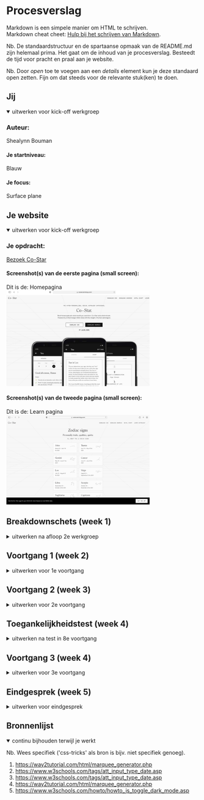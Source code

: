 # Procesverslag
Markdown is een simpele manier om HTML te schrijven.  
Markdown cheat cheet: [Hulp bij het schrijven van Markdown](https://github.com/adam-p/markdown-here/wiki/Markdown-Cheatsheet).

Nb. De standaardstructuur en de spartaanse opmaak van de README.md zijn helemaal prima. Het gaat om de inhoud van je procesverslag. Besteedt de tijd voor pracht en praal aan je website.

Nb. Door *open* toe te voegen aan een *details* element kun je deze standaard open zetten. Fijn om dat steeds voor de relevante stuk(ken) te doen.





## Jij

<details open>
<summary>uitwerken voor kick-off werkgroep</summary>

### Auteur:
Shealynn Bouman

#### Je startniveau:
Blauw

#### Je focus:
Surface plane
</details>





## Je website

<details open>
<summary>uitwerken voor kick-off werkgroep</summary>

### Je opdracht:
<a href="https://www.costarastrology.com/">Bezoek Co-Star</a>

#### Screenshot(s) van de eerste pagina (small screen): 
Dit is de: Homepagina  
<img src="images/scherm-homepagina.jpg" width="375px" alt="omschrijving van de pagina">


#### Screenshot(s) van de tweede pagina (small screen):
Dit is de: Learn pagina  
<img src="images/learn-pagina.png" width="375px" alt="Learn pagina">
 
</details>





## Breakdownschets (week 1)

<details>
<summary>uitwerken na afloop 2e werkgroep</summary>

### de hele pagina: 
<img src="images/breakdownschets.png" width="375px" alt="breakdown van de hele pagina">

### dynamisch deel: 
<img src="images/dynamisch_header.png" width="375px" alt="breakdown van een dynamisch deel">

### wellicht nog een dynamisch deel (bijv filter): 
<img src="images/input.png" width="375px" alt="breakdown van nog een dynamisch deel">

</details>





## Voortgang 1 (week 2)

<details>
<summary>uitwerken voor 1e voortgang</summary>

### Stand van zaken
Ik had nog niet ontzettend veel gemaakt, maar de richting waar ik op wilde gaan, vonden de studentenassistenten goed om verder mee te gaan.

### Verslag van meeting
- Ik moet proberen om divjes te vervangen met andere elementen
- Vooral verder gaan met het coderen

<img src="images/feedback_4.png" width="375px" alt="feedback deel 4">

</details>





## Voortgang 2 (week 3)

<details>
<summary>uitwerken voor 2e voortgang</summary>

### Stand van zaken
Mijn pagina's zagen er goed uit en ik moest vooral gewoon verder gaan met coderen. 

### Verslag van meeting
hier na afloop snel de uitkomsten van de meeting vastleggen

- Gewoon verder gaan met coderen
- Ik moet proberen om mijn pagina nog wat extra te geven voor de oplevering.
</details>





## Toegankelijkheidstest (week 4)

<details>
<summary>uitwerken na test in 8e voortgang</summary>

### Bevindingen
Lijst met je bevindingen die in de test naar voren kwamen:



#### Screen reader
Door de website gaan met spraak ging goed! de buttons en linkjes waren allemaal goed geplaatst en ik kon er makkelijk doorheen gaan. 

<img src="images/test_01.png" width="375px" alt="test 1">


#### Besturen
De website besturen met shock vond ik best wel lastig, maar het was wel bestuurbaar met een toetsenbord. 


#### Kleur mode (zicht)
Ik heb ervoor gekozen om dark mode niet te gebruiken, omdat de pagina zelf al in het zwart/wit is. Ik heb de pagina nu gemaakt in kleur, zodat het voor gebruikers ook wel prettig kan zijn om wat kleur te zien voor wanneer zij op de pagina ziten.

<img src="images/test_2.png" width="375px" alt="test 2">

</details>





## Voortgang 3 (week 4)

<details>
<summary>uitwerken voor 3e voortgang</summary>

### Stand van zaken
De feedback ging goed. De studentenassistenten hebben mij goed geholpen. Ze hebben mij wel verteld om de meeste divjes weg te werken. 



### Verslag van meeting
hier na afloop snel de uitkomsten van de meeting vastleggen

- De achtergrond die ze op de originele pagina gebruiken, zal voor mij te moeilijjk om na te maken. 
- Gewoon doorgaan met het coderen. 

</details>





## Eindgesprek (week 5)

<details>
<summary>uitwerken voor eindgesprek</summary>

### Stand van zaken
Ik vond zelf dat het best goed ging. Ik vind coderen zelf af en toe nog wel heel lastig, maar doordat ik helemaal zelf kon kiezen welke website ik ging maken, vond ik het ook wel leuk om te doen. 

Ik vond het nog wel lastig om met JavaScript te werken, maar doordat ik iets meer ging oefenen is het wel gelukt om er mee te werken. 

### Wat moet ik nog verder uitwerken? 
1. Er mist nog een stuk JavaScript (Bijv. Dark/light mode)
2. Er mogen niet meerdere ID's op de pagina
3. De toegangkelijkheids test miste nog

### Foto van de feedback
<img src="images/feedback_1.png" width="375px" alt="feedback deel 1">



### Screenshot(s)

hier screenshot(s) van je eindresultaat

<img src="images/feedback_2.jpg" width="375px" alt="feedback deel 2">

<img src="images/feedback_3.jpg" width="375px" alt="feedback deel 3">


</details>





## Bronnenlijst

<details open>
<summary>continu bijhouden terwijl je werkt</summary>

Nb. Wees specifiek ('css-tricks' als bron is bijv. niet specifiek genoeg).

1. https://way2tutorial.com/html/marquee_generator.php
2. https://www.w3schools.com/tags/att_input_type_date.asp
3. https://www.w3schools.com/tags/att_input_type_date.asp
4. https://way2tutorial.com/html/marquee_generator.php
5. https://www.w3schools.com/howto/howto_js_toggle_dark_mode.asp

</details>
